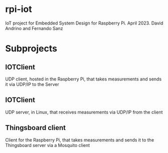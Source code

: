 # rpi-iot

IoT project for Embedded System Design for Raspberry Pi. April 2023. David Andrino and Fernando Sanz

# Subprojects

## IOTClient

UDP client, hosted in the Raspberry Pi, that takes measurements and sends it via UDP/IP to the Server

## IOTClient

UDP server, in Linux, that receives measurements via UDP/IP from the client

## Thingsboard client

Client for the Raspberry Pi, that takes measurements and sends it to the Thingsboard server via a Mosquito client
